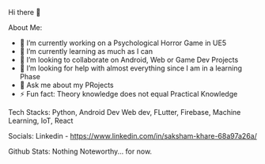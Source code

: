 Hi there 👋

About Me:

- 🔭 I’m currently working on a Psychological Horror Game in UE5
- 🌱 I’m currently learning as much as I can
- 👯 I’m looking to collaborate on Android, Web or Game Dev Projects
- 🤔 I’m looking for help with almost everything since I am in a learning Phase
- 💬 Ask me about my PRojects
- ⚡ Fun fact: Theory knowledge does not equal Practical Knowledge

Tech Stacks:
Python,   Android Dev
Web dev,  FLutter,
Firebase, Machine Learning,
IoT,      React

Socials:
Linkedin - https://www.linkedin.com/in/saksham-khare-68a97a26a/

Github Stats: 
Nothing Noteworthy... for now.

